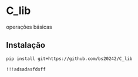 # C_lib

 operações básicas

## Instalação

```bash
pip install git+https://github.com/bs20242/C_lib

!!!adsadasfdsff
